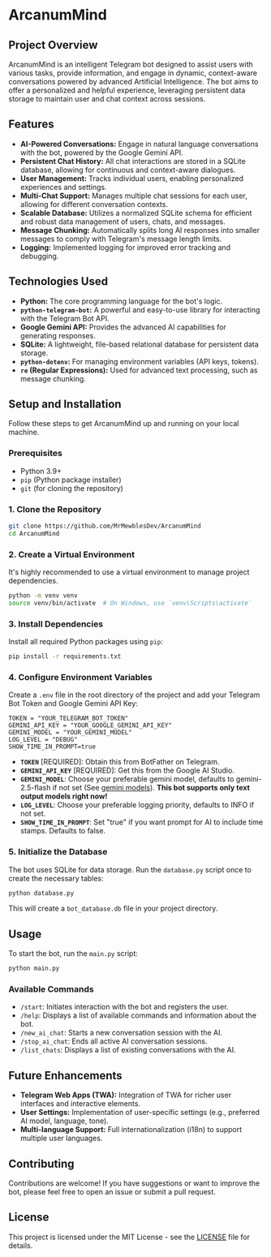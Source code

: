 # ArcanumMind

## Project Overview

ArcanumMind is an intelligent Telegram bot designed to assist users with various tasks, provide information, and engage in dynamic, context-aware conversations powered by advanced Artificial Intelligence. The bot aims to offer a personalized and helpful experience, leveraging persistent data storage to maintain user and chat context across sessions.

## Features

*   **AI-Powered Conversations:** Engage in natural language conversations with the bot, powered by the Google Gemini API.
*   **Persistent Chat History:** All chat interactions are stored in a SQLite database, allowing for continuous and context-aware dialogues.
*   **User Management:** Tracks individual users, enabling personalized experiences and settings.
*   **Multi-Chat Support:** Manages multiple chat sessions for each user, allowing for different conversation contexts.
*   **Scalable Database:** Utilizes a normalized SQLite schema for efficient and robust data management of users, chats, and messages.
*   **Message Chunking:** Automatically splits long AI responses into smaller messages to comply with Telegram's message length limits.
*   **Logging:** Implemented logging for improved error tracking and debugging.


## Technologies Used

*   **Python:** The core programming language for the bot's logic.
*   **`python-telegram-bot`:** A powerful and easy-to-use library for interacting with the Telegram Bot API.
*   **Google Gemini API:** Provides the advanced AI capabilities for generating responses.
*   **SQLite:** A lightweight, file-based relational database for persistent data storage.
*   **`python-dotenv`:** For managing environment variables (API keys, tokens).
*   **`re` (Regular Expressions):** Used for advanced text processing, such as message chunking.

## Setup and Installation

Follow these steps to get ArcanumMind up and running on your local machine.

### Prerequisites

*   Python 3.9+
*   `pip` (Python package installer)
*   `git` (for cloning the repository)

### 1. Clone the Repository

```bash
git clone https://github.com/MrMewblesDev/ArcanumMind
cd ArcanumMind
```

### 2. Create a Virtual Environment

It's highly recommended to use a virtual environment to manage project dependencies.

```bash
python -m venv venv
source venv/bin/activate  # On Windows, use `venv\Scripts\activate`
```

### 3. Install Dependencies

Install all required Python packages using `pip`:

```bash
pip install -r requirements.txt
```

### 4. Configure Environment Variables

Create a `.env` file in the root directory of the project and add your Telegram Bot Token and Google Gemini API Key:

```
TOKEN = "YOUR_TELEGRAM_BOT_TOKEN"
GEMINI_API_KEY = "YOUR_GOOGLE_GEMINI_API_KEY"
GEMINI_MODEL = "YOUR_GEMINI_MODEL"
LOG_LEVEL = "DEBUG"
SHOW_TIME_IN_PROMPT=true
```
*   **`TOKEN`** [REQUIRED]: Obtain this from BotFather on Telegram.
*   **`GEMINI_API_KEY`** [REQUIRED]: Get this from the Google AI Studio.
*   **`GEMINI_MODEL`**: Choose your preferable gemini model, defaults to gemini-2.5-flash if not set (See [gemini models](https://ai.google.dev/gemini-api/docs/models)). **This bot supports only text output models right now!**
*   **`LOG_LEVEL`**: Choose your preferable logging priority, defaults to INFO if not set.
*   **`SHOW_TIME_IN_PROMPT`**: Set "true" if you want prompt for AI to include time stamps. Defaults to false. 

### 5. Initialize the Database

The bot uses SQLite for data storage. Run the `database.py` script once to create the necessary tables:

```bash
python database.py
```
This will create a `bot_database.db` file in your project directory.

## Usage

To start the bot, run the `main.py` script:

```bash
python main.py
```

### Available Commands

*   `/start`: Initiates interaction with the bot and registers the user.
*   `/help`: Displays a list of available commands and information about the bot.
*   `/new_ai_chat`: Starts a new conversation session with the AI.
*   `/stop_ai_chat`: Ends all active AI conversation sessions.
*   `/list_chats`: Displays a list of existing conversations with the AI.

## Future Enhancements

*   **Telegram Web Apps (TWA):** Integration of TWA for richer user interfaces and interactive elements.
*   **User Settings:** Implementation of user-specific settings (e.g., preferred AI model, language, tone).
*   **Multi-language Support:** Full internationalization (i18n) to support multiple user languages.

## Contributing

Contributions are welcome! If you have suggestions or want to improve the bot, please feel free to open an issue or submit a pull request.

## License

This project is licensed under the MIT License - see the [LICENSE](LICENSE) file for details.
